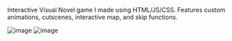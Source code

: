 Interactive Visual Novel game I made using HTML/JS/CSS. Features custom animations, cutscenes, interactive map, and skip functions.

![image](https://github.com/user-attachments/assets/a452e7b6-93cc-4f06-8143-ddea496f80a7)
![image](https://github.com/user-attachments/assets/65d9a84f-236b-4479-ade1-6dd061f69cb0)

